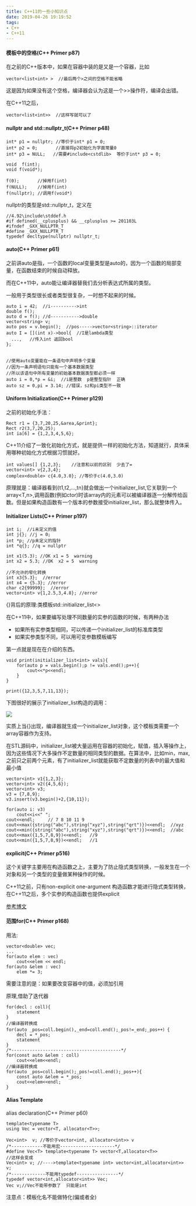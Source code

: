 ```yaml
---
title: C++11的一些小知识点
date: 2019-04-26 19:19:52
tags:
- C++
- C++11
---
```


#### 模板中的空格(C++ Primer p87)

在之前的C++版本中，如果在容器中装的是又是一个容器，比如

```
vector<list<int> >  //最后两个>之间的空格不能省略
```

这是因为如果没有这个空格，编译器会认为这是一个>>操作符，编译会出错。

在C++11之后，

```
vector<list<int>>  //这样写就可以了 
```

<!--more-->

#### nullptr and std::nullptr_t(C++ Primer p48)

```
int* p1 = nullptr; //等价于int* p1 = 0;
int* p2 = 0;       //直接将p2初始化为字面常量0
int* p3 = NULL;   //需要#include<cstdlib>  等价于int* p3 = 0;
```

```
void  f(int);
void f(void*);

f(0);       //掉用f(int)
f(NULL);    //掉用f(int)
f(nullptr); //调用f(void*)
```

nullptr的类型是std::nullptr_t，定义在<cstddef>

```
//4.92\include\stddef.h
#if defined(__cplusplus) && __cplusplus >= 201103L
#ifndef _GXX_NULLPTR_T
#define _GXX_NULLPTR_T
typedef decltype(nullptr) nullptr_t;
```

#### auto(C++ Primer p61)

之前讲auto是指，一个函数的local变量类型是auto的，因为一个函数的局部变量，在函数结束的时候自动释放。

而在C++11中，auto能让编译器替我们去分析表达式所属的类型。

一般用于类型很长或者类型很复杂，一时想不起来的时候。

```
auto i = 42;  //i---------->int
double f();
auto d = f(); //d----------->double
vector<string> v;
auto pos = v.begin();  //pos----->vector<string>::iterator
auto I = [](int x)->bool{  //I是lambda类型
  ...,   //传入int 返回bool
};


//使用auto变量能在一条语句中声明多个变量
//因为一条声明语句只能有一个基本数据类型
//所以该语句中所有变量的初始基本数据类型都必须一样
auto i = 0,*p = &i;  //i是整数  p是整型指针  正确
auto sz = 0,pi = 3.14; //错误，sz和pi类型不一致
```

#### Uniform Initialization(C++ Primer p129)

之前的初始化手法：

```
Rect r1 = {3,7,20,25,&area,&print};
Rect r2(3,7,20,25);
int ia[6] = {1,2,3,4,5,6};
```

C++11介绍了一致化初始化方式，就是提供一样的初始化方法，知道就行，具体采用哪种初始化方式根据习惯就好。

```
int values[] {1,2,3};    //注意和以前的区别  少去了=
vector<int> v{2,3,4};
complex<double> c{4.0,3.0}; //等价于c(4.0,3.0)
```

原理就是：编译器看到{t1,t2,...,tn}就会做出一个initializer_list<T>,它关联到一个array<T,n>,调用函数(例如ctor)时该array内的元素可以被编译器逐一分解传给函数。但是如果构造函数有一个版本的参数接受initializer_list<T>，那么就整体传入。

#### Initializer Lists(C++ Primer p197)

```
int i;  //i未定义的值
int j{}; //j = 0;
int *p; //p未定义的指针
int *q{}; //q = nullptr

int x1(5.3); //OK x1 = 5  warning
int x2 = 5.3; //OK  x2 = 5  warning

//不允许的窄化转换
int x3{5.3};  //error
int x4 = {5.3}; //error
char c2{99999};  //error
vector<int> v{1,2.5,3,4.8}; //error
```

{}背后的原理:类模板std::initializer_list<>

在C++11中，如果要编写处理不同数量的实参的函数的时候，有两种办法

- 如果所有实参类型相同，可以传递一个initializer_list的标准库类型
- 如果实参类型不同，可以用可变参数模板编写

第一点就是现在在介绍的东西。

```
void print(initializer_list<int> vals){
    for(auto p = vals.begin();p != vals.end();p++){
        cout<<*p<<endl;
    }
}

print({12,3,5,7,11,13});
```

下图很好的展示了initializer_list构造的调用：

![](/pic/initializer_list.png)

实质上当{}出现，编译器就生成一个initializer_list对象，这个模板类需要一个array容器作为支持。

在STL源码中，initializer_list被大量运用在容器的初始化，赋值，插入等操作上，因为这些情况下大多操作不定数量的相同类型的数据。在算法中，比如min，max,之前只之前两个元素，有了initializer_list就能获取不定数量的列表中的最大值和最小值

```
vector<int> v1{1,2,3};
vector<int> v2({4,5,6});
vector<int> v3;
v3 = {7,8,9};
v3.insert(v3.begin()+2,{10,11});

for(auto i: v3)
	cout<<i<<" ";
cout<<endl;     // 7 8 10 11 9
cout<<max({string("abc"),string("xyz"),string("qrt")})<<endl;  //xyz
cout<<min({string("abc"),string("xyz"),string("qrt")})<<endl;  //abc
cout<<max({1,5,7,8,9})<<endl;   //9
cout<<min({1,5,7,8,9})<<endl;   //1
```

#### explicit(C++ Primer p516)

这个关键字主要用在构造函数之上，主要为了防止隐式类型转换，一般发生在一个对象和另一个类型的变量做某种操作的时候。

C++11之前，只有non-explicit one-argument 构造函数才能进行隐式类型转换，在C++11之后，多个实参的构造函数也提供explicit 

[参考博文](https://www.cnblogs.com/diligenceday/p/5781408.html)

#### 范围for(C++ Primer p168)

用法:

```
vector<double> vec;
...
for(auto elem : vec)
	cout<<elem << endl;
for(auto &elem : vec)
	elem *= 3;
```

需要注意的是：如果要改变容器中的值，必须加引用

原理,借助了迭代器

```
for(decl : coll){
    statement
}
//编译器转换成
for(auto _pos=coll.begin(),_end=coll.end();_pos!=_end;_pos++）{
    decl = *_pos;
    statement
}
/*------------------------------------------*/
for(const auto &elem : coll)
	cout<<elem<<endl;
//编译器转换成
for(auto _pos=coll.begin();_pos!=coll.end();_pos++){
    const auto &elem = *_pos;
    cout<<elem<<endl;
}

```

#### Alias Template

alias declaration(C++ Primer p60)

```
template<typename T>
using Vec = vector<T, allocator<T>>;

Vec<int>  v; //等价于vector<int, allocator<int>> v
/*------------不能用宏---------------------*/
#define Vec<T> template<typename T> vector<T,allocator<T>>
//这样会变成
Vec<int> v; //---->template<typename int> vector<int,allocator<int>> v;
/*-------------不能用typedef----------------*/
typedef vector<int,allocator<int>> Vec;
Vec v;//Vec不能带参数了  只能是int
```

注意点：模板化名不能做特化(偏或者全)



